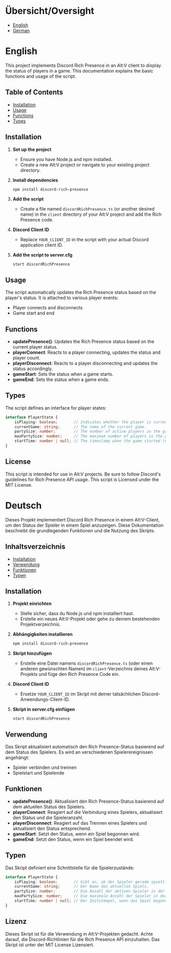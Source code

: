 # Übersicht/Oversight
- [English](#English)
- [German](#Deutsch)


# English

This project implements Discord Rich Presence in an Alt:V client to display the status of players in a game. This documentation explains the basic functions and usage of the script.

## Table of Contents

- [Installation](#installation)
- [Usage](#usage)
- [Functions](#functions)
- [Types](#types)

## Installation

1. **Set up the project**
   - Ensure you have Node.js and npm installed.
   - Create a new Alt:V project or navigate to your existing project directory.

2. **Install dependencies**
   ```bash
   npm install discord-rich-presence
   ```

3. **Add the script**
   - Create a file named `discordRichPresence.ts` (or another desired name) in the `client` directory of your Alt:V project and add the Rich Presence code.

4. **Discord Client ID** 
   - Replace `YOUR_CLIENT_ID` in the script with your actual Discord application client ID.

5. **Add the script to server.cfg**
   ```plaintext
   start discordRichPresence
   ```

## Usage

The script automatically updates the Rich Presence status based on the player's status. It is attached to various player events:

- Player connects and disconnects
- Game start and end

## Functions

- **updatePresence()**: Updates the Rich Presence status based on the current player status.
- **playerConnect**: Reacts to a player connecting, updates the status and player count.
- **playerDisconnect**: Reacts to a player disconnecting and updates the status accordingly.
- **gameStart**: Sets the status when a game starts.
- **gameEnd**: Sets the status when a game ends.

## Types

The script defines an interface for player states:

```typescript
interface PlayerState {
    isPlaying: boolean;       // Indicates whether the player is currently playing.
    currentGame: string;      // The name of the current game.
    partySize: number;        // The number of active players in the group.
    maxPartySize: number;     // The maximum number of players in the group.
    startTime: number | null; // The timestamp when the game started (null if not playing).
}
```

## License

This script is intended for use in Alt:V projects. Be sure to follow Discord's guidelines for Rich Presence API usage.
This script is Licensed under the MIT License.



# Deutsch

Dieses Projekt implementiert Discord Rich Presence in einem Alt:V-Client, um den Status der Spieler in einem Spiel anzuzeigen. Diese Dokumentation beschreibt die grundlegenden Funktionen und die Nutzung des Skripts.

## Inhaltsverzeichnis

- [Installation](#installation)
- [Verwendung](#verwendung)
- [Funktionen](#funktionen)
- [Typen](#typen)

## Installation

1. **Projekt einrichten**
   - Stelle sicher, dass du Node.js und npm installiert hast.
   - Erstelle ein neues Alt:V-Projekt oder gehe zu deinem bestehenden Projektverzeichnis.

2. **Abhängigkeiten installieren**
   ```bash
   npm install discord-rich-presence
   ```

3. **Skript hinzufügen**
   - Erstelle eine Datei namens `discordRichPresence.ts` (oder einen anderen gewünschten Namen) im `client`-Verzeichnis deines Alt:V-Projekts und füge den Rich Presence Code ein.

4. **Discord Client ID** 
   - Ersetze `YOUR_CLIENT_ID` im Skript mit deiner tatsächlichen Discord-Anwendungs-Client-ID.

5. **Skript in server.cfg einfügen**
   ```plaintext
   start discordRichPresence
   ```

## Verwendung

Das Skript aktualisiert automatisch den Rich Presence-Status basierend auf dem Status des Spielers. Es wird an verschiedenen Spielerereignissen angehängt:

- Spieler verbinden und trennen
- Spielstart und Spielende

## Funktionen

- **updatePresence()**: Aktualisiert den Rich Presence-Status basierend auf dem aktuellen Status des Spielers.
- **playerConnect**: Reagiert auf die Verbindung eines Spielers, aktualisiert den Status und die Spieleranzahl.
- **playerDisconnect**: Reagiert auf das Trennen eines Spielers und aktualisiert den Status entsprechend.
- **gameStart**: Setzt den Status, wenn ein Spiel begonnen wird.
- **gameEnd**: Setzt den Status, wenn ein Spiel beendet wird.

## Typen

Das Skript definiert eine Schnittstelle für die Spielerzustände:

```typescript
interface PlayerState {
    isPlaying: boolean;       // Gibt an, ob der Spieler gerade spielt.
    currentGame: string;      // Der Name des aktuellen Spiels.
    partySize: number;        // Die Anzahl der aktiven Spieler in der Gruppe.
    maxPartySize: number;     // Die maximale Anzahl der Spieler in der Gruppe.
    startTime: number | null; // Der Zeitstempel, wann das Spiel begonnen hat (null, wenn nicht spielend).
}
```

## Lizenz

Dieses Skript ist für die Verwendung in Alt:V-Projekten gedacht. Achte darauf, die Discord-Richtlinien für die Rich Presence API einzuhalten.
Das Skript ist unter der MIT License Lizensiert.
